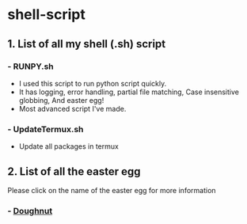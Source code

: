 # shell-script

## 1. List of all my shell (.sh) script

### - RUNPY.sh
  - I used this script to run python script quickly.
  - It has logging, error handling, partial file matching, Case insensitive globbing, And easter egg!
  - Most advanced script I've made.

### - UpdateTermux.sh
  - Update all packages in termux

## 2. List of all the easter egg
Please click on the name of the easter egg for more information

### - [Doughnut](https://github.com/Zears14/shell-script/blob/main/script/egg/Easter_Egg.md#doughnut)
